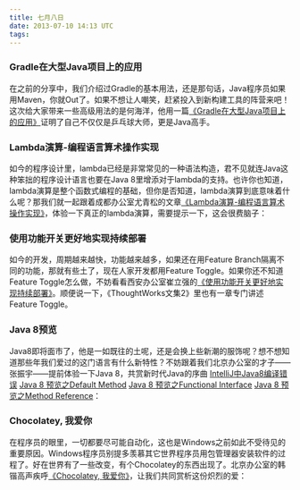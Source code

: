 ```yaml
---
title: 七月八日
date: 2013-07-10 14:13 UTC
tags:
---
```


### Gradle在大型Java项目上的应用
在之前的分享中，我们介绍过Gradle的基本用法，还是那句话，Java程序员如果用Maven，你就Out了。如果不想让人嘲笑，赶紧投入到新构建工具的阵营来吧！这次给大家带来一些高级用法的是何海洋，他用一篇[《Gradle在大型Java项目上的应用》](http://www.infoq.com/cn/articles/Gradle-application-in-large-Java-projects)证明了自己不仅仅是乒乓球大师，更是Java高手。


### Lambda演算-编程语言算术操作实现
如今的程序设计里，lambda已经是非常常见的一种语法构造，君不见就连Java这种笨拙的程序设计语言也要在Java 8里增添对于lambda的支持。也许你也知道，lambda演算是整个函数式编程的基础，但你是否知道，lambda演算到底意味着什么呢？那我们就一起跟着成都办公室尤青松的文章[《Lambda演算-编程语言算术操作实现》](http://yqsqq.github.io/blog/2013/03/15/lambdayan-suan-bian-cheng-yu-yan-suan-zhu-cao-zuo-shi-xian/)，体验一下真正的lambda演算，需要提示一下，这会很费脑子：

### 使用功能开关更好地实现持续部署
如今的开发，周期越来越快，功能越来越多，如果还在用Feature Branch隔离不同的功能，那就有些土了，现在人家开发都用Feature Toggle。如果你还不知道Feature Toggle怎么做，不妨看看西安办公室崔立强的[《使用功能开关更好地实现持续部署》](http://www.infoq.com/cn/articles/function-switch-realize-better-continuous-implementations)。顺便说一下，《ThoughtWorks文集2》里也有一章专门讲述Feature Toggle。

### Java 8预览
Java8即将面市了，他是一如既往的土呢，还是会换上些新潮的服饰呢？想不想知道那些年我们爱过的这门语言有什么新特性？不妨跟着我们北京办公室的才子——张振宇——提前体验一下Java 8，共赏新时代Java的序曲
[IntelliJ中Java8编译错误](http://zyzhang.github.io/blog/2013/06/13/intellij-java8-compile-require-target-1-8) 
[Java 8 预览之Default Method](http://zyzhang.github.io/blog/2013/06/13/java8previewdefaultmethod) 
[Java 8 预览之Functional Interface](http://zyzhang.github.io/blog/2013/06/15/java8-preview-functional-interface) 
[Java 8 预览之Method Reference](http://zyzhang.github.io/blog/2013/06/15/java8-preview-method-reference)：

### Chocolatey, 我爱你
在程序员的眼里，一切都要尽可能自动化，这也是Windows之前如此不受待见的重要原因。Windows程序员别提多羡慕其它世界程序员用包管理器安装软件的过程了。好在世界有了一些改变，有个Chocolatey的东西出现了。北京办公室的韩锴高声疾呼[《Chocolatey, 我爱你》](http://isaachan.github.io/blog/2013/02/07/chocolatey-i-love-you/)，让我们共同赏析这份炽烈的爱：
